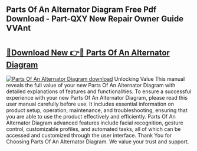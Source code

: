 ## Parts Of An Alternator Diagram Free Pdf Download - Part-QXY New Repair Owner Guide VVAnt

# <h2><a href="http://dfqc3a.blite.top/?on=Parts+Of+An+Alternator+Diagram">🔗Download New 👉🔴 Parts Of An Alternator Diagram</a></h2>

[![Parts Of An Alternator Diagram download](https://i.imgur.com/lujVjoI.png)](http://dfqc3a.blite.top/?on=Parts+Of+An+Alternator+Diagram)
Unlocking Value This manual reveals the full value of your new Parts Of An Alternator Diagram with detailed explanations of features and functionalities. To ensure a successful experience with your new Parts Of An Alternator Diagram, please read this user manual carefully before use. It includes essential information on product setup, operation, maintenance, and troubleshooting, ensuring that you are able to use the product effectively and efficiently. Parts Of An Alternator Diagram advanced features include facial recognition, gesture control, customizable profiles, and automated tasks, all of which can be accessed and customized through the user interface. Thank You for Choosing Parts Of An Alternator Diagram. We value your trust and support.
